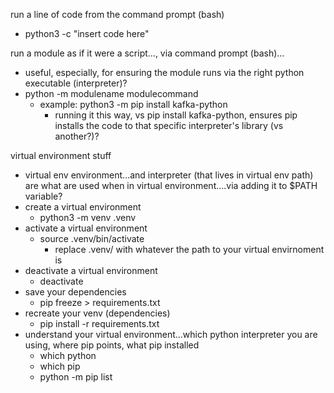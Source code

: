 run a line of code from the command prompt (bash)
- python3 -c "insert code here"

run a module as if it were a script..., via command prompt (bash)...
- useful, especially, for ensuring the module runs via the right python executable (interpreter)?
- python -m modulename modulecommand
  - example: python3 -m pip install kafka-python
    - running it this way, vs pip install kafka-python, ensures pip installs the code to that specific interpreter's library (vs another?)?

virtual environment stuff
- virtual env environment...and interpreter (that lives in virtual env path) are what are used when in 
virtual environment....via adding it to $PATH variable?
- create a virtual environment
  - python3 -m venv .venv
- activate a virtual environment
  - source .venv/bin/activate
    - replace .venv/ with whatever the path to your virtual envirnoment is
- deactivate a virtual environment
  - deactivate
- save your dependencies
  - pip freeze > requirements.txt
- recreate your venv (dependencies)
  - pip install -r requirements.txt
- understand your virtual environment...which python interpreter you are using, where pip points, what pip installed
  - which python
  - which pip
  - python -m pip list
 